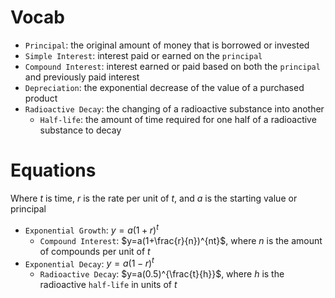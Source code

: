 # Vocab
- `Principal`: the original amount of money that is borrowed or invested
- `Simple Interest`: interest paid or earned on the `principal`
- `Compound Interest`: interest earned or paid based on both the `principal` and previously paid interest
- `Depreciation`: the exponential decrease of the value of a purchased product
- `Radioactive Decay`: the changing of a radioactive substance into another
	- `Half-life`: the amount of time required for one half of a radioactive substance to decay

# Equations
Where $t$ is time, $r$ is the rate per unit of $t$, and $a$ is the starting value or principal
- `Exponential Growth`: $y=a(1+r)^t$
	- `Compound Interest`: $y=a(1+\frac{r}{n})^{nt}$, where $n$ is the amount of compounds per unit of $t$
- `Exponential Decay`: $y=a(1-r)^t$
	- `Radioactive Decay`: $y=a(0.5)^{\frac{t}{h}}$, where $h$ is the radioactive `half-life` in units of $t$